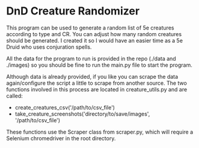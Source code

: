# DnD Creature Randomizer

This program can be used to generate a random list of 5e creatures according to type and CR. You can adjust how many random creatures should be generated. I created it so I would have an easier time as a 5e Druid who uses conjuration spells.

All the data for the program to run is provided in the repo (./data and ./images) so you should be fine to run the main.py file to start the program.

Although data is already provided, if you like you can scrape the data again/configure the script a little to scrape from another source. The two functions involved in this process are located in creature_utils.py and are called:

* create_creatures_csv('/path/to/csv_file')
* take_creature_screenshots('directory/to/save/images', '/path/to/csv_file')

These functions use the Scraper class from scraper.py, which will require a Selenium chromedriver in the root directory.
